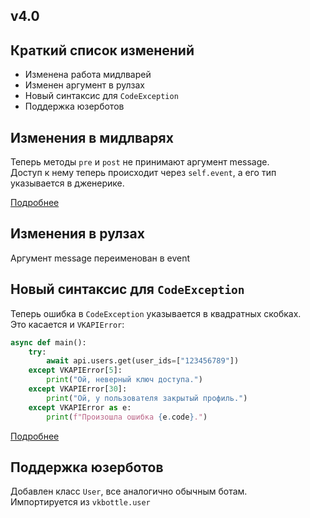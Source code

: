 ## v4.0
## Краткий список изменений
- Изменена работа мидлварей
- Изменен аргумент в рулзах
- Новый синтаксис для `CodeException`
- Поддержка юзерботов

## Изменения в мидлварях
Теперь методы `pre` и `post` не принимают аргумент message.\
Доступ к нему теперь происходит через `self.event`, а его тип указывается в дженерике.

[Подробнее](../high-level/handling/middleware.md)

## Изменения в рулзах
Аргумент message переименован в event

## Новый синтаксис для `CodeException`
Теперь ошибка в `CodeException` указывается в квадратных скобках.\
Это касается и `VKAPIError`:
```python
async def main():
    try:
        await api.users.get(user_ids=["123456789"])
    except VKAPIError[5]:
        print("Ой, неверный ключ доступа.")
    except VKAPIError[30]:
        print("Ой, у пользователя закрытый профиль.")
    except VKAPIError as e:
        print(f"Произошла ошибка {e.code}.")
```
[Подробнее](../low-level/exception_handling/code-exception.md)

## Поддержка юзерботов
Добавлен класс `User`, все аналогично обычным ботам.\
Импортируется из `vkbottle.user`
